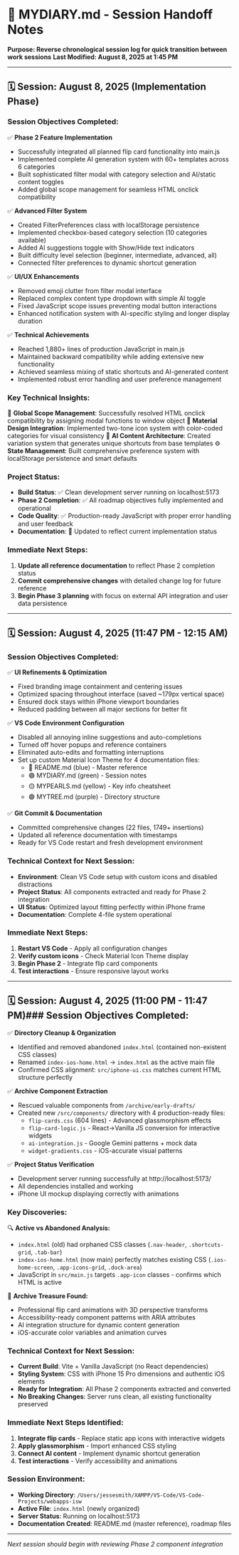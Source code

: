 # 📖 MYDIARY.md - Session Handoff Notes
**Purpose: Reverse chronological session log for quick transition between work sessions**
**Last Modified: August 8, 2025 at 1:45 PM**

---

## 🗓️ Session: August 8, 2025 (Implementation Phase)

### **Session Objectives Completed:**
✅ **Phase 2 Feature Implementation**
- Successfully integrated all planned flip card functionality into main.js
- Implemented complete AI generation system with 60+ templates across 6 categories
- Built sophisticated filter modal with category selection and AI/static content toggles
- Added global scope management for seamless HTML onclick compatibility

✅ **Advanced Filter System**
- Created FilterPreferences class with localStorage persistence
- Implemented checkbox-based category selection (10 categories available)
- Added AI suggestions toggle with Show/Hide text indicators
- Built difficulty level selection (beginner, intermediate, advanced, all)
- Connected filter preferences to dynamic shortcut generation

✅ **UI/UX Enhancements**
- Removed emoji clutter from filter modal interface
- Replaced complex content type dropdown with simple AI toggle
- Fixed JavaScript scope issues preventing modal button interactions
- Enhanced notification system with AI-specific styling and longer display duration

✅ **Technical Achievements**
- Reached 1,880+ lines of production JavaScript in main.js
- Maintained backward compatibility while adding extensive new functionality
- Achieved seamless mixing of static shortcuts and AI-generated content
- Implemented robust error handling and user preference management

### **Key Technical Insights:**
🔧 **Global Scope Management**: Successfully resolved HTML onclick compatibility by assigning modal functions to window object
🎨 **Material Design Integration**: Implemented two-tone icon system with color-coded categories for visual consistency
🤖 **AI Content Architecture**: Created variation system that generates unique shortcuts from base templates
⚙️ **State Management**: Built comprehensive preference system with localStorage persistence and smart defaults

### **Project Status:**
- **Build Status**: ✅ Clean development server running on localhost:5173
- **Phase 2 Completion**: ✅ All roadmap objectives fully implemented and operational
- **Code Quality**: ✅ Production-ready JavaScript with proper error handling and user feedback
- **Documentation**: 🔄 Updated to reflect current implementation status

### **Immediate Next Steps:**
1. **Update all reference documentation** to reflect Phase 2 completion status
2. **Commit comprehensive changes** with detailed change log for future reference
3. **Begin Phase 3 planning** with focus on external API integration and user data persistence

---

## 🗓️ Session: August 4, 2025 (11:47 PM - 12:15 AM)

### **Session Objectives Completed:**
✅ **UI Refinements & Optimization**
- Fixed branding image containment and centering issues
- Optimized spacing throughout interface (saved ~179px vertical space)
- Ensured dock stays within iPhone viewport boundaries
- Reduced padding between all major sections for better fit

✅ **VS Code Environment Configuration**
- Disabled all annoying inline suggestions and auto-completions
- Turned off hover popups and reference containers
- Eliminated auto-edits and formatting interruptions
- Set up custom Material Icon Theme for 4 documentation files:
  - 🔵 README.md (blue) - Master reference
  - 🟢 MYDIARY.md (green) - Session notes
  - 🟡 MYPEARLS.md (yellow) - Key info cheatsheet
  - 🟣 MYTREE.md (purple) - Directory structure

✅ **Git Commit & Documentation**
- Committed comprehensive changes (22 files, 1749+ insertions)
- Updated all reference documentation with timestamps
- Ready for VS Code restart and fresh development environment

### **Technical Context for Next Session:**
- **Environment**: Clean VS Code setup with custom icons and disabled distractions
- **Project Status**: All components extracted and ready for Phase 2 integration
- **UI Status**: Optimized layout fitting perfectly within iPhone frame
- **Documentation**: Complete 4-file system operational

### **Immediate Next Steps:**
1. **Restart VS Code** - Apply all configuration changes
2. **Verify custom icons** - Check Material Icon Theme display
3. **Begin Phase 2** - Integrate flip card components
4. **Test interactions** - Ensure responsive layout works

---

## 🗓️ Session: August 4, 2025 (11:00 PM - 11:47 PM)### **Session Objectives Completed:**
✅ **Directory Cleanup & Organization**
- Identified and removed abandoned `index.html` (contained non-existent CSS classes)
- Renamed `index-ios-home.html` → `index.html` as the active main file
- Confirmed CSS alignment: `src/iphone-ui.css` matches current HTML structure perfectly

✅ **Archive Component Extraction**
- Rescued valuable components from `/archive/early-drafts/`
- Created new `/src/components/` directory with 4 production-ready files:
  - `flip-cards.css` (604 lines) - Advanced glassmorphism effects
  - `flip-card-logic.js` - React→Vanilla JS conversion for interactive widgets
  - `ai-integration.js` - Google Gemini patterns + mock data
  - `widget-gradients.css` - iOS-accurate visual patterns

✅ **Project Status Verification**
- Development server running successfully at http://localhost:5173/
- All dependencies installed and working
- iPhone UI mockup displaying correctly with animations

### **Key Discoveries:**
🔍 **Active vs Abandoned Analysis:**
- `index.html` (old) had orphaned CSS classes (`.nav-header`, `.shortcuts-grid`, `.tab-bar`)
- `index-ios-home.html` (now main) perfectly matches existing CSS (`.ios-home-screen`, `.app-icons-grid`, `.dock-area`)
- JavaScript in `src/main.js` targets `.app-icon` classes - confirms which HTML is active

🎁 **Archive Treasure Found:**
- Professional flip card animations with 3D perspective transforms
- Accessibility-ready component patterns with ARIA attributes
- AI integration structure for dynamic content generation
- iOS-accurate color variables and animation curves

### **Technical Context for Next Session:**
- **Current Build**: Vite + Vanilla JavaScript (no React dependencies)
- **Styling System**: CSS with iPhone 15 Pro dimensions and authentic iOS elements
- **Ready for Integration**: All Phase 2 components extracted and converted
- **No Breaking Changes**: Server runs clean, all existing functionality preserved

### **Immediate Next Steps Identified:**
1. **Integrate flip cards** - Replace static app icons with interactive widgets
2. **Apply glassmorphism** - Import enhanced CSS styling
3. **Connect AI content** - Implement dynamic shortcut generation
4. **Test interactions** - Verify accessibility and animations

### **Session Environment:**
- **Working Directory**: `/Users/jessesmith/XAMPP/VS-Code/VS-Code-Projects/webapps-isw`
- **Active File**: `index.html` (newly organized)
- **Server Status**: Running on localhost:5173
- **Documentation Created**: README.md (master reference), roadmap files

---

*Next session should begin with reviewing Phase 2 component integration*
